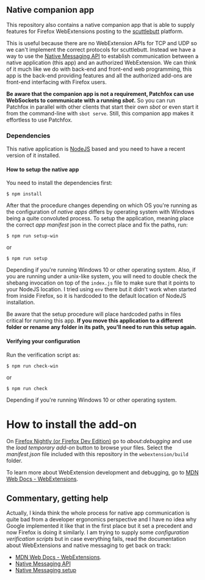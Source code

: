 
## Native companion app
This repository also contains a native companion app that is able to supply features for Firefox WebExtensions posting to the [scuttlebutt](https://www.scuttlebutt.nz/) platform.

This is useful because there are no WebExtension APIs for TCP and UDP so we can't implement the correct protocols for scuttlebutt. Instead we have a way to use the [Native Messaging API](https://developer.mozilla.org/en-US/Add-ons/WebExtensions/Native_messaging) to establish communication between a native application (this app) and an authorized WebExtension. We can think of it much like we do with back-end and front-end web programming, this app is the back-end providing features and all the authorized add-ons are front-end interfacing with Firefox users.

**Be aware that the companion app is not a requirement, Patchfox can use WebSockets to communicate with a running _sbot_.** So you can run Patchfox in parallel with other clients that start their own _sbot_ or even start it from the command-line with `sbot serve`. Still, this companion app makes it effortless to use Patchfox.

### Dependencies

This native application is [NodeJS](https://nodejs.org) based and you need to have a recent version of it installed.

#### How to setup the native app

You need to install the dependencies first:

```
$ npm install
```

After that the procedure changes depending on which OS you're running as the configuration of _native apps_ differs by operating system with Windows being a quite convoluted process. To setup the application, meaning place the correct _app manifest_ json in the correct place and fix the paths, run:

```
$ npm run setup-win
```

or 

```
$ npm run setup
```

Depending if you're running Windows 10 or other operating system. Also, if you are running under a unix-like system, you will need to double check the shebang invocation on top of the `index.js` file to make sure that it points to your NodeJS location. I tried using `env` there but it didn't work when started from inside Firefox, so it is hardcoded to the default location of NodeJS installation.

Be aware that the setup procedure will place hardcoded paths in files critical for running this app. **If you move this application to a different folder or rename any folder in its path, you'll need to run this setup again.**

#### Verifying your configuration

Run the verification script as:

```
$ npm run check-win
```

or

```
$ npm run check
```

Depending if you're running Windows 10 or other operating system.

# How to install the add-on

On [Firefox Nightly (or Firefox Dev Edition)](https://www.mozilla.org/firefox/channel/desktop/) go to _about:debugging_ and use the _load temporary add-on_ button to browse your files. Select the _manifest.json_ file included with this repository in the `webextension/build` folder. 

To learn more about WebExtension development and debugging, go to [MDN Web Docs - WebExtensions](https://developer.mozilla.org/en-US/Add-ons/WebExtensions/).

## Commentary, getting help

Actually, I kinda think the whole process for native app communication is quite bad from a developer ergonomics perspective and I have no idea why Google implemented it like that in the first place but it set a precedent and now Firefox is doing it similarly. I am trying to supply some _configuration verification scripts_ but in case everything fails, read the documentation about WebExtensions and native messaging to get back on track:

* [MDN Web Docs - WebExtensions](https://developer.mozilla.org/en-US/Add-ons/WebExtensions/).
* [Native Messaging API](https://developer.mozilla.org/en-US/Add-ons/WebExtensions/Native_messaging)
* [Native Messaging setup](https://developer.mozilla.org/en-US/Add-ons/WebExtensions/Native_messaging#Setup)